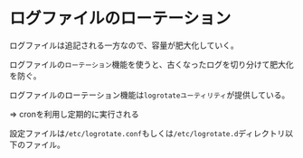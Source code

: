 # ログファイルのローテーション

ログファイルは追記される一方なので、容量が肥大化していく。

ログファイルの`ローテーション`機能を使うと、古くなったログを切り分けて肥大化を防ぐ。

ログファイルのローテーション機能は`logrotateユーティリティ`が提供している。

=> cronを利用し定期的に実行される

設定ファイルは`/etc/logrotate.conf`もしくは`/etc/logrotate.d`ディレクトリ以下のファイル。

